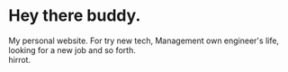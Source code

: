 # Hey there buddy.
My personal website.
For try new tech, Management own engineer's life, looking for a new job and so forth.  
hirrot.
